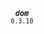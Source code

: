 <p align="center">
  <strong><em><code>dom</code></em></strong><br><small><code>0.3.10</code></small>
</p>
